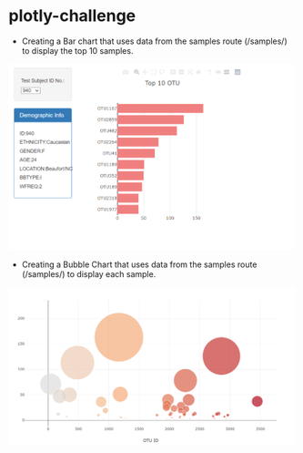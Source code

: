 # plotly-challenge

* Creating a Bar chart that uses data from the samples route (/samples/) to display the top 10 samples.

![](Images/Top_10.PNG)

* Creating a Bubble Chart that uses data from the samples route (/samples/) to display each sample.

![](Images/OTU_ID.png)
